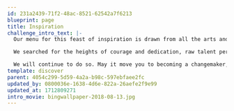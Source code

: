 ```yaml
---
id: 231a2439-71f2-48ac-8521-62542a7f6213
blueprint: page
title: Inspiration
challenge_intro_text: |-
  Our menu for this feast of inspiration is drawn from all the arts and sciences, all the continents, all the centuries. 

  We searched for the heights of courage and dedication, raw talent perfectly tuned to saving the planet, humor to balance urgency, grace that enlightens humanity, and wisdom to know exactly the right challenge.

  We will continue to do so. May it move you to becoming a changemaker, in whatever venture crosses your path, whatever group attracts your participation, whatever solo enterprise you might dream.
template: discover
parent: 4054c299-5d59-4a2a-b98c-597ebfaee2fc
updated_by: 0800036e-1638-4d6e-822a-26aefe2f9e99
updated_at: 1712809271
intro_movie: bingwallpaper-2018-08-13.jpg
---
```

